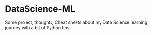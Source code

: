 # DataScience-ML

Some project, thoughts, Cheat sheets about my Data Science learning journey with a bit of Python tips
